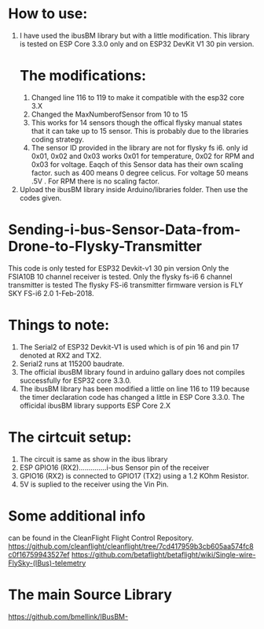 # How to use:
1. I have used the ibusBM library but with a little modification. This library is tested on ESP Core 3.3.0 only and on ESP32 DevKit V1 30 pin version.
   # The modifications:
   1. Changed line 116 to 119 to make it compatible with the esp32 core 3.X
   2. Changed the MaxNumberofSensor from 10 to 15
   3. This works for 14 sensors though the offical flysky manual states that it can take up to 15 sensor. This is probably due to the libraries coding strategy.
   4. The sensor ID provided in the library are not for flysky fs i6. only id 0x01, 0x02 and 0x03 works 0x01 for temperature, 0x02 for RPM and 0x03 for voltage. Eaqch of this Sensor data has their own scaling factor. such as 400 means 0 degree celicus. For voltage 50 means .5V . For RPM there is no scaling factor.
2. Upload the ibusBM library inside Arduino/libraries folder. Then use the codes given.
# Sending-i-bus-Sensor-Data-from-Drone-to-Flysky-Transmitter
This code is only tested for ESP32 Devkit-v1 30 pin version
Only the FSIA10B 10 channel receiver is tested.
Only the flysky fs-i6 6 channel transmitter is tested 
The flysky FS-i6 transmitter firmware version is FLY SKY FS-i6 2.0 1-Feb-2018.
# Things to note:
1. The Serial2 of ESP32 Devkit-V1 is used which is of pin 16 and pin 17 denoted at RX2 and TX2.
2. Serial2 runs at 115200 baudrate.
3. The official ibusBM library found in arduino gallary does not compiles successfully for ESP32 core  3.3.0.
4. The ibusBM library has been modified a little on line 116 to 119 because the timer declaration code has changed a little in ESP Core 3.3.0. The officidal ibusBM library supports ESP Core 2.X


# The cirtcuit setup:
1. The circuit is same as show in the ibus library
2. ESP GPIO16 (RX2)..............i-bus Sensor pin of the receiver
3. GPIO16 (RX2) is connected to GPIO17 (TX2) using a 1.2 KOhm Resistor.
4. 5V is suplied to the receiver using the Vin Pin.


# Some additional info 
can be found in the CleanFlight Flight Control Repository.
https://github.com/cleanflight/cleanflight/tree/7cd417959b3cb605aa574fc8c0f16759943527ef
https://github.com/betaflight/betaflight/wiki/Single-wire-FlySky-(IBus)-telemetry

# The main Source Library
https://github.com/bmellink/IBusBM-
